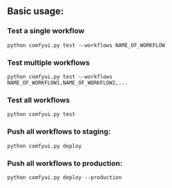 ## Basic usage:

### Test a single workflow
`python comfyui.py test --workflows NAME_OF_WORKFLOW`

### Test multiple workflows
`python comfyui.py test --workflows NAME_OF_WORKFLOW1,NAME_OF_WORKFLOW2,...`

### Test all workflows
`python comfyui.py test`

### Push all workflows to staging:
`python comfyui.py deploy`

### Push all workflows to production:
`python comfyui.py deploy --production`
